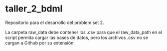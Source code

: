 # taller_2_bdml
Repositorio para el desarrollo del problem set 2.

La carpeta raw_data debe contener los .csv para que el raw_data_path en el script permita cargar las bases de datos, pero los archivos .csv no se cargan a Github por su extensión.
